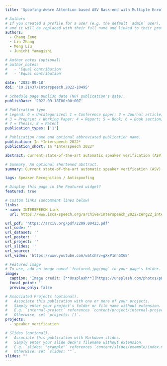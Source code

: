 ```yaml
---
title: 'Spoofing-Aware Attention based ASV Back-end with Multiple Enrollment Utterances and a Sampling Strategy for the SASV Challenge 2022'

# Authors
# If you created a profile for a user (e.g. the default `admin` user), write the username (folder name) here
# and it will be replaced with their full name and linked to their profile.
authors:
  - Chang Zeng
  - Lin Zhang
  - Meng Liu
  - Junichi Yamagishi

# Author notes (optional)
# author_notes:
#   - 'Equal contribution'
#   - 'Equal contribution'

date: '2022-09-18'
doi: '10.21437/Interspeech.2022-10495'

# Schedule page publish date (NOT publication's date).
publishDate: '2022-09-18T00:00:00Z'

# Publication type.
# Legend: 0 = Uncategorized; 1 = Conference paper; 2 = Journal article;
# 3 = Preprint / Working Paper; 4 = Report; 5 = Book; 6 = Book section;
# 7 = Thesis; 8 = Patent
publication_types: ['1']

# Publication name and optional abbreviated publication name.
publication: In *Interspeech 2022*
publication_short: In *Interspeech 2022*

abstract: Current state-of-the-art automatic speaker verification (ASV) systems are vulnerable to presentation attacks, and several countermeasures (CMs), which distinguish bona fide trials from spoofing ones, have been explored to protect ASV. However, ASV systems and CMs are generally developed and optimized independently without considering their inter-relationship. In this paper, we propose a new spoofing-aware ASV back-end module that efficiently computes a combined ASV score based on speaker similarity and CM score. In addition to the learnable fusion function of the two scores, the proposed back-end module has two types of attention components, scaled-dot and feed-forward self-attention, so that intra-relationship information of multiple enrollment utterances can also be learned at the same time. Moreover, a new effective trials-sampling strategy is designed for simulating new spoofing-aware verification scenarios introduced in the Spoof-Aware Speaker Verification (SASV) challenge 2022. Combining the two types of scores using the proposed back-end optimized by using the sampling strategies, it is confirmed that the SASV-EER can be significantly reduced from 22.91\% to 1.19\% on the evaluation set of the ASVSpoof 2019 LA database. 

# Summary. An optional shortened abstract.
summary: Current state-of-the-art automatic speaker verification (ASV) systems are vulnerable to presentation attacks, and several countermeasures (CMs), which distinguish bona fide trials from spoofing ones, have been explored to protect ASV. However, ASV systems and CMs are generally developed and optimized independently without considering their inter-relationship. In this paper, we propose a new spoofing-aware ASV back-end module that efficiently computes a combined ASV score based on speaker similarity and CM score.

tags: Speaker Recognition / Antispoofing

# Display this page in the Featured widget?
featured: true

# Custom links (uncomment lines below)
links:
- name: INTERSPEECH Link
  url: https://www.isca-speech.org/archive/interspeech_2022/zeng22_interspeech.html

url_pdf: 'https://arxiv.org/pdf/2209.00423.pdf'
url_code: ''
url_dataset: ''
url_poster: ''
url_project: ''
url_slides: ''
url_source: ''
url_video: 'https://www.youtube.com/watch?v=gXxP1nn5X6E'

# Featured image
# To use, add an image named `featured.jpg/png` to your page's folder.
image:
  caption: 'Image credit: [**Unsplash**](https://unsplash.com/photos/pLCdAaMFLTE)'
  focal_point: ''
  preview_only: false

# Associated Projects (optional).
#   Associate this publication with one or more of your projects.
#   Simply enter your project's folder or file name without extension.
#   E.g. `internal-project` references `content/project/internal-project/index.md`.
#   Otherwise, set `projects: []`.
projects:
  - speaker_verification

# Slides (optional).
#   Associate this publication with Markdown slides.
#   Simply enter your slide deck's filename without extension.
#   E.g. `slides: "example"` references `content/slides/example/index.md`.
#   Otherwise, set `slides: ""`.
slides: ""
---
```


<!-- {{% callout note %}}
Click the _Cite_ button above to demo the feature to enable visitors to import publication metadata into their reference management software.
{{% /callout %}} -->

<!-- {{% callout note %}}
Create your slides in Markdown - click the _Slides_ button to check out the example.
{{% /callout %}} -->

<!-- Supplementary notes can be added here, including [code, math, and images](https://wowchemy.com/docs/writing-markdown-latex/). -->
